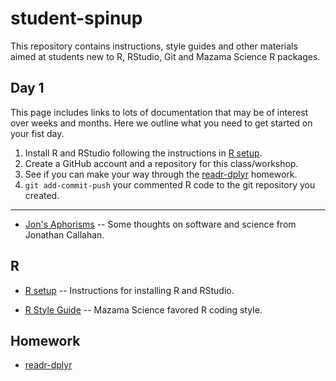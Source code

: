 # student-spinup

This repository contains instructions, style guides and other materials aimed at 
students new to R, RStudio, Git and Mazama Science R packages.

## Day 1

This page includes links to lots of documentation that may be of interest over
weeks and months. Here we outline what you need to get started on your fist day.

1. Install R and RStudio following the instructions in [R setup](R_setup.md).
2. Create a GitHub account and a repository for this class/workshop.
3. See if you can make your way through the [readr-dplyr](homework/readr-dplyr.md)
homework.
4. `git add-commit-push` your commented R code to the git repository you created.


-----

* [Jon's Aphorisms](Jons_Aphorisms.md) --
Some thoughts on software and science from Jonathan Callahan.

## R

* [R setup](R_setup.md) --
Instructions for installing R and RStudio.

* [R Style Guide](R_Style_Guide.md) --
Mazama Science favored R coding style.

## Homework

* [readr-dplyr](homework/readr-dplyr.md)
